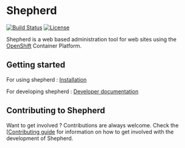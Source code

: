 # Shepherd

[![Build Status](https://travis-ci.org/universityofadelaide/shepherd.svg?branch=feature%2Fget-ci-phpunit-working)](https://travis-ci.org/universityofadelaide/shepherd)
[![License](https://img.shields.io/github/license/universityofadelaide/shepherd.svg)](LICENSE)

Shepherd is a web based administration tool for web sites using the 
[OpenShift](https://www.openshift.com/) Container Platform.

## Getting started 

For using shepherd : [Installation](INSTALL.md)

For developing shepherd : [Developer documentation](DEVELOPERS.md)

## Contributing to Shepherd

Want to get involved ? Contributions are always welcome. Check the [[Contributing guide](CONTRIBUTING.md) for information on how to get involved with the development of Shepherd.